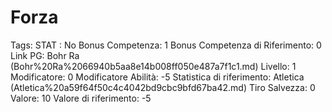 # Forza

Tags: STAT
: No
Bonus Competenza: 1
Bonus Competenza di Riferimento: 0
Link PG: Bohr Ra (Bohr%20Ra%2066940b5aa8e14b008ff050e487a7f1c1.md)
Livello: 1
Modificatore: 0
Modificatore  Abilità: -5
Statistica di riferimento: Atletica (Atletica%20a59f64f50c4c4042bd9cbc9bfd67ba42.md)
Tiro Salvezza: 0
Valore: 10
Valore di riferimento: -5